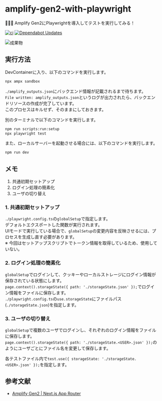 # amplify-gen2-with-playwright

🚿🚿🚿 Amplify Gen2にPlaywrightを導入してテストを実行してみる！  

[![ci](https://github.com/osawa-koki/amplify-gen2-with-playwright/actions/workflows/ci.yml/badge.svg)](https://github.com/osawa-koki/amplify-gen2-with-playwright/actions/workflows/ci.yml)
[![Dependabot Updates](https://github.com/osawa-koki/amplify-gen2-with-playwright/actions/workflows/dependabot/dependabot-updates/badge.svg)](https://github.com/osawa-koki/amplify-gen2-with-playwright/actions/workflows/dependabot/dependabot-updates)

![成果物](./fruit.gif)  

## 実行方法

DevContainerに入り、以下のコマンドを実行します。  

```bash
npx ampx sandbox
```

`./amplify_outputs.json`にバックエンド情報が記載されるまで待ちます。  
`File written: amplify_outputs.json`というログが出力されたら、バックエンドリソースの作成が完了しています。  
このプロセスはキルせず、そのままにしておきます。  

別のターミナルで以下のコマンドを実行します。  

```bash
npm run scripts:run:setup
npx playwright test
```

また、ローカルサーバーを起動させる場合には、以下のコマンドを実行します。  

```bash
npm run dev
```

## メモ

1. 共通初期セットアップ
2. ログイン処理の簡素化
3. ユーザの切り替え

### 1. 共通初期セットアップ

`./playwright.config.ts`の`globalSetup`で指定します。  
デフォルトエクスポートした関数が実行されます。  
UIモードで実行している場合で、`globalSetup`の変更内容を反映させるには、プロセスを生成し直す必要があります。  
※ 今回はセットアップスクリプトでトークン情報を取得しているため、使用していない。  

### 2. ログイン処理の簡素化

`globalSetup`でログインして、クッキーやローカルストレージにログイン情報が保存されている状態にします。  
`page.context().storageState({ path: './storageState.json' });`でログイン情報をファイルに保存します。  
`./playwright.config.ts`の`use.storageState`にファイルパス(`./storageState.json`)を指定します。  

### 3. ユーザの切り替え

`globalSetup`で複数のユーザでログインし、それぞれのログイン情報をファイルに保存します。  
`page.context().storageState({ path: './storageState.<USER>.json' });`のようにユーザごとにファイル名を変更して保存します。  

各テストファイル内で`test.use({ storageState: './storageState.<USER>.json' });`を指定します。  

## 参考文献

- [Amplify Gen2 | Next.js App Router](https://docs.amplify.aws/nextjs/start/quickstart/nextjs-app-router-client-components/)
